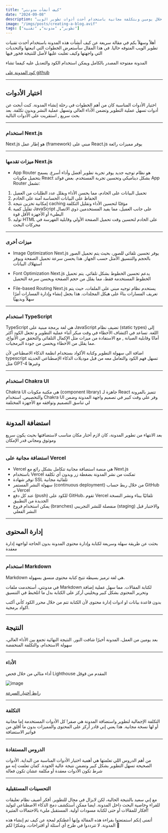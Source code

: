 ```yaml
---
title: "كيف أنشأت مدونتي"
date: "2024-09-08"
description: "كيف أنشأت مدونتي خلال يومين وبتكلفة مجانية باستخدام أحدث أدوات تطوير الويب"
image: "/imgs/posts/creating-a-blog.avif"
tags: ["تطوير", "مدونة", "تقنية"]
---
```


أهلاً وسهلاً بكم في مقالة سريعة عن كيف أنشأت هذه المدونة باستخدام أحدث تقنيات تطوير الويب المتوفه حاليا. في هذا المقال سأستعرض الخطوات التي اتبعتها والتحديات التي واجهتها وكيف تغلبت عليها لأصل للنتيجة فخور فيها

المدونة مفتوحة المصدر بالكامل ويمكن استخدام الكود والتعديل عليه كيفما تشاء

[كود المدونة على github](https://github.com/YouseDev/blog)

---

## اختيار الأدوات

اختيار الأدوات المناسبة كان من أهم الخطوات في رحلة إنشاء المدونة. كنت أبحث عن أدوات تسهل عملية التطوير وتضمن الأداء العالي وتسهل عملية النشر وبدون تكلفة. بعد بحث سريع , استقريت على الأدوات التالية

---

### استخدام Next.js

Next.js هو إطار عمل (framework) مبني على React.js يوفر مميزات رائعة

---

### ميزات تقدمها Next.js

-   App Router هو نظام توجيه جديد يوفر تجربة تطوير أفضل وأداء أسرع. يسمح بتحميل مكونات React بشكل ديناميكي وتحسين تجربة المستخدم. بعض فوائد App Router تشمل:

1. تحميل البيانات على الخادم، مما يحسن الأداء ويقلل عدد الطلبات من العميل
2. الحفاظ على البيانات الحساسة آمنة على الخادم
3. إمكانية تخزين نتيجة caching مؤقتًا لتحسين الأداء وتقليل التكلفة
4. تقليل كمية JavaScript على جانب العميل، مما يفيد المستخدمين ذوي الاتصال البطيء أو الأجهزة الأقل قوة
5. توليد HTML على الخادم لتحسين وقت تحميل الصفحة الأولي وقابلية الفهرسة في محركات البحث

---

### ميزات أخرى

-   Image Optimization
    Next.js يوفر تحسين تلقائي للصور، بحيث يتم تحميل الصور بالحجم والتنسيق الأمثل حسب الجهاز. هذا يحسن سرعة تحميل الصفحة ويوفر استهلاك البيانات

-   Font Optimization
    Next.js يدعم تحسين الخطوط بشكل تلقائي. يتم تحميل الخطوط المستخدمة فقط، مما يقلل من حجم الصفحة ويحسن سرعة التحميل

-   File-based Routing
    Next.js يستخدم نظام توجيه مبني على الملفات، حيث يتم تعريف المسارات بناءً على هيكل المجلدات. هذا يجعل إنشاء وإدارة المسارات أمرًا سهلاً وبديهيًا

---

### استخدام TypeScript

TypeScript هي لغة برمجة مبنية على JavaScript تضيف نظام (static types) إلى اللغة. تساعد في اكتشاف الأخطاء في وقت مبكر أثناء عملية التطوير و تجعل الكود أكثر أمانًا وقابلية الصيانة , مع الاستفادة من ميزات مثل الإكمال التلقائي والتحقق من الأنواع، مما يقلل من الأخطاء ويحسن من جودة البرمجيات.

اضافة الى سهولة التطوير وكتابة الأكواد بستخدام انظمة الذكاء الاصطناعي لأن typescript تسهل فهم الكود والتعامل معه من قبل موديلات الذكاء الإصطناعي الحديثة مثل GPT-4 وغيرها

---

### استخدام Chakra UI

Chakra UI هي مكتبة مكونات (component library) جاهزة لـ React تتميز بالمرونة والتخصيص. استخدام Chakra UI وفر علي وقت كبير في تصميم واجهة المدونة وضمن لي تناسق التصميم وتوافقه مع الأجهزة المختلفة

---

## استضافة المدونة

بعد الانتهاء من تطوير المدونة، كان لازم أختار مكان مناسب لاستضافتها بحيث يكون سريع وموثوق ومجاني قدر الإمكان

---

### استضافة مجانية على Vercel

-   Vercel هي منصة استضافة مجانية تتكامل بشكل رائع مع Next.js
-   باستخدام Vercel تمكنت من نشر المدونة بضغطة زر وبدون أي تكلفة
-   توفر شهادة SSL تلقائية مجانية
-   سهولة النشر المستمر (continuous deployment) من خلال ربط حساب GitHub بـ Vercel
-   عند كل دفع (push) للكود على GitHub، تقوم Vercel تلقائيًا ببناء ونشر النسخة الجديدة من التطبيق
-   يمكن استخدام فروع (branches) منفصلة للنشر التجريبي (staging) والاختبار قبل النشر الفعلي

---

## إدارة المحتوى

بحثت عن طريقة سهلة وسريعة لكتابة وإدارة محتوى المدونة بدون الحاجة لواجهة إدارة معقدة

---

### استخدام Markdown

Markdown هي لغة ترميز بسيطة تتيح كتابة محتوى منسق بسهولة.

في مدونتي، أستخدمت ملفات Markdown لكتابة المقالات. مما سهل عملية إضافة وتحرير المحتوى بشكل كبير ويخليني أركز على الكتابة بدل ما اتلخبط في التنسيق

بدون قاعدة بيانات او ادوات إدارة محتوى لأن الكتابة تتم من خلال محرر الكود كأني أكتب اكواد برمجية.

---

## النتيجة

بعد يومين من العمل، المدونة أخيرًا شافت النور. النتيجة النهائية تجمع بين الأداء العالي، سهولة الاستخدام، والتكلفة المنخفضة

---

### الأداء

أداء مثالي من خلال فحص Lighthouse المقدم من قوقل

![image](/imgs/posts/creating-a-blog2.avif)

[رابط أختبار السرعة](https://pagespeed.web.dev/analysis/https-yousef-blog/0avd8ggznn?form_factor=desktop)

---

### التكلفة

التكلفة الإجمالية لتطوير واستضافة المدونة هي صفر! كل الأدوات المستخدمة إما مجانية أو لها نسخة مجانية. هذا يعني إني قادر أركز على المحتوى والمميزات بدون ما أقلق من فواتير الاستضافة

---

### الدروس المستفادة

من أهم الدروس اللي تعلمتها هي أهمية اختيار الأدوات المناسبة من البداية. الأدوات الصحيحة تسهل التطوير بشكل كبير وتضمن نتيجة عالية الجودة. كمان تعلمت إنه مو شرط تكون الأدوات معقدة أو مكلفة عشان تكون فعالة

---

### التحسينات المستقبلية

مع إني سعيد بالنتيجة الحالية، لكن لايزال في مجال للتطوير. أفكر أضيف نظام تعليقات للقراء وخاصية البحث داخل المدونة. ايضا ممكن أستكشف دمج الذكاء الاصطناعي لتوليد أفكار للمقالات أو حتى لكتابة مسودات أولية. المستقبل مليء بالاحتمالات المثيرة!

أتمنى إنكم استمتعتوا بقراءة هذه المقالة وإنها أعطتكم لمحة عن كيف تم إنشاء هذه المدونة. لا تترددوا في طرح أي أسئلة أو اقتراحات، وشكرًا لكم 🙏
